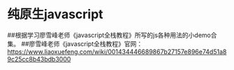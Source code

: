 # 纯原生javascript
##根据学习廖雪峰老师《javascript全栈教程》所写的js各种用法的小demo合集。
##廖雪峰老师《javascript全栈教程》官网：https://www.liaoxuefeng.com/wiki/001434446689867b27157e896e74d51a89c25cc8b43bdb3000
